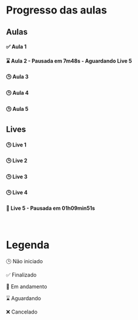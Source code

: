 # Progresso das aulas

## Aulas

#### ✅ Aula 1

#### ⌛ Aula 2 - Pausada em 7m48s - Aguardando Live 5

#### 🕒 Aula 3

#### 🕒 Aula 4
#### 🕒 Aula 5

## Lives

#### 🕒 Live 1

#### 🕒 Live 2

#### 🕒 Live 3

#### 🕒 Live 4

#### 🚧 Live 5 - Pausada em 01h09min51s

<br>

# Legenda

🕒 Não iniciado

✅ Finalizado

🚧 Em andamento

⌛ Aguardando

❌ Cancelado